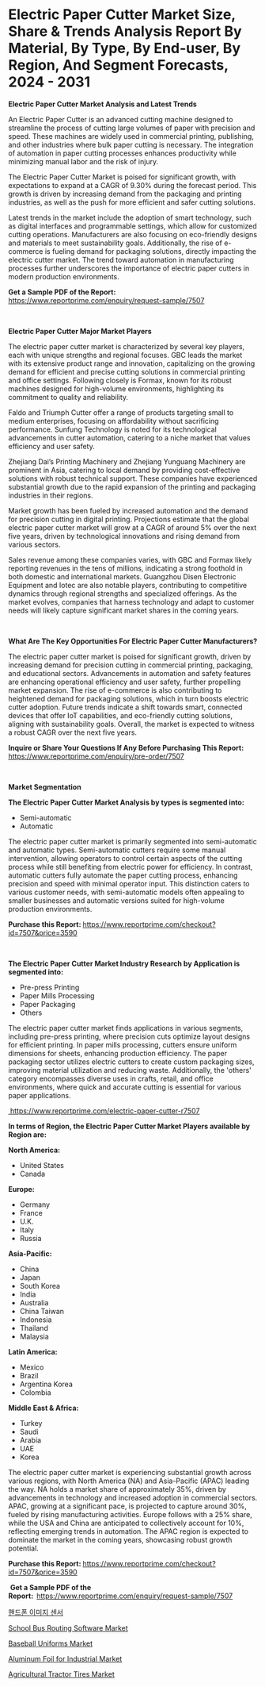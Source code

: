 <p><h1>Electric Paper Cutter Market Size, Share & Trends Analysis Report By Material, By Type, By End-user, By Region, And Segment Forecasts, 2024 - 2031</h1></p><p><strong>Electric Paper Cutter Market Analysis and Latest Trends</strong></p>
<p><p>An Electric Paper Cutter is an advanced cutting machine designed to streamline the process of cutting large volumes of paper with precision and speed. These machines are widely used in commercial printing, publishing, and other industries where bulk paper cutting is necessary. The integration of automation in paper cutting processes enhances productivity while minimizing manual labor and the risk of injury.</p><p>The Electric Paper Cutter Market is poised for significant growth, with expectations to expand at a CAGR of 9.30% during the forecast period. This growth is driven by increasing demand from the packaging and printing industries, as well as the push for more efficient and safer cutting solutions. </p><p>Latest trends in the market include the adoption of smart technology, such as digital interfaces and programmable settings, which allow for customized cutting operations. Manufacturers are also focusing on eco-friendly designs and materials to meet sustainability goals. Additionally, the rise of e-commerce is fueling demand for packaging solutions, directly impacting the electric cutter market. The trend toward automation in manufacturing processes further underscores the importance of electric paper cutters in modern production environments.</p></p>
<p><strong>Get a Sample PDF of the Report:&nbsp;</strong> <a href="https://www.reportprime.com/enquiry/request-sample/7507">https://www.reportprime.com/enquiry/request-sample/7507</a></p>
<p>&nbsp;</p>
<p><strong>Electric Paper Cutter Major Market Players</strong></p>
<p><p>The electric paper cutter market is characterized by several key players, each with unique strengths and regional focuses. GBC leads the market with its extensive product range and innovation, capitalizing on the growing demand for efficient and precise cutting solutions in commercial printing and office settings. Following closely is Formax, known for its robust machines designed for high-volume environments, highlighting its commitment to quality and reliability.</p><p>Faldo and Triumph Cutter offer a range of products targeting small to medium enterprises, focusing on affordability without sacrificing performance. Sunfung Technology is noted for its technological advancements in cutter automation, catering to a niche market that values efficiency and user safety.</p><p>Zhejiang Dai’s Printing Machinery and Zhejiang Yunguang Machinery are prominent in Asia, catering to local demand by providing cost-effective solutions with robust technical support. These companies have experienced substantial growth due to the rapid expansion of the printing and packaging industries in their regions.</p><p>Market growth has been fueled by increased automation and the demand for precision cutting in digital printing. Projections estimate that the global electric paper cutter market will grow at a CAGR of around 5% over the next five years, driven by technological innovations and rising demand from various sectors.</p><p>Sales revenue among these companies varies, with GBC and Formax likely reporting revenues in the tens of millions, indicating a strong foothold in both domestic and international markets. Guangzhou Disen Electronic Equipment and Iotec are also notable players, contributing to competitive dynamics through regional strengths and specialized offerings. As the market evolves, companies that harness technology and adapt to customer needs will likely capture significant market shares in the coming years.</p></p>
<p>&nbsp;</p>
<p><strong>What Are The Key Opportunities For Electric Paper Cutter Manufacturers?</strong></p>
<p><p>The electric paper cutter market is poised for significant growth, driven by increasing demand for precision cutting in commercial printing, packaging, and educational sectors. Advancements in automation and safety features are enhancing operational efficiency and user safety, further propelling market expansion. The rise of e-commerce is also contributing to heightened demand for packaging solutions, which in turn boosts electric cutter adoption. Future trends indicate a shift towards smart, connected devices that offer IoT capabilities, and eco-friendly cutting solutions, aligning with sustainability goals. Overall, the market is expected to witness a robust CAGR over the next five years.</p></p>
<p><strong>Inquire or Share Your Questions If Any Before Purchasing This Report:</strong> <a href="https://www.reportprime.com/enquiry/pre-order/7507">https://www.reportprime.com/enquiry/pre-order/7507</a></p>
<p>&nbsp;</p>
<p><strong>Market Segmentation</strong></p>
<p><strong>The Electric Paper Cutter Market Analysis by types is segmented into:</strong></p>
<p><ul><li>Semi-automatic</li><li>Automatic</li></ul></p>
<p><p>The electric paper cutter market is primarily segmented into semi-automatic and automatic types. Semi-automatic cutters require some manual intervention, allowing operators to control certain aspects of the cutting process while still benefiting from electric power for efficiency. In contrast, automatic cutters fully automate the paper cutting process, enhancing precision and speed with minimal operator input. This distinction caters to various customer needs, with semi-automatic models often appealing to smaller businesses and automatic versions suited for high-volume production environments.</p></p>
<p><strong>Purchase this Report:&nbsp;</strong><a href="https://www.reportprime.com/checkout?id=7507&price=3590">https://www.reportprime.com/checkout?id=7507&price=3590</a></p>
<p>&nbsp;</p>
<p><strong>The Electric Paper Cutter Market Industry Research by Application is segmented into:</strong></p>
<p><ul><li>Pre-press Printing</li><li>Paper Mills Processing</li><li>Paper Packaging</li><li>Others</li></ul></p>
<p><p>The electric paper cutter market finds applications in various segments, including pre-press printing, where precision cuts optimize layout designs for efficient printing. In paper mills processing, cutters ensure uniform dimensions for sheets, enhancing production efficiency. The paper packaging sector utilizes electric cutters to create custom packaging sizes, improving material utilization and reducing waste. Additionally, the 'others' category encompasses diverse uses in crafts, retail, and office environments, where quick and accurate cutting is essential for various paper applications.</p></p>
<p><a href="https://www.reportprime.com/electric-paper-cutter-r7507">&nbsp;https://www.reportprime.com/electric-paper-cutter-r7507</a></p>
<p><strong>In terms of Region, the Electric Paper Cutter Market Players available by Region are:</strong></p>
<p>
    <p> <strong> North America: </strong>
        <ul>
            <li>United States</li>
            <li>Canada</li>
        </ul>
        </p> 
    <p> <strong> Europe: </strong>
        <ul>
            <li>Germany</li>
            <li>France</li>
            <li>U.K.</li>
            <li>Italy</li>
            <li>Russia</li>
        </ul>
        </p> 
    <p> <strong> Asia-Pacific: </strong>
        <ul>
            <li>China</li>
            <li>Japan</li>
            <li>South Korea</li>
            <li>India</li>
            <li>Australia</li>
            <li>China Taiwan</li>
            <li>Indonesia</li>
            <li>Thailand</li>
            <li>Malaysia</li>
        </ul>
        </p> 
    <p> <strong> Latin America: </strong>
        <ul>
            <li>Mexico</li>
            <li>Brazil</li>
            <li>Argentina Korea</li>
            <li>Colombia</li>
        </ul>
        </p> 
    <p> <strong> Middle East & Africa: </strong>
        <ul>
            <li>Turkey</li>
            <li>Saudi</li>
            <li>Arabia</li>
            <li>UAE</li>
            <li>Korea</li>
        </ul>
    </p>
    </p>
<p><p>The electric paper cutter market is experiencing substantial growth across various regions, with North America (NA) and Asia-Pacific (APAC) leading the way. NA holds a market share of approximately 35%, driven by advancements in technology and increased adoption in commercial sectors. APAC, growing at a significant pace, is projected to capture around 30%, fueled by rising manufacturing activities. Europe follows with a 25% share, while the USA and China are anticipated to collectively account for 10%, reflecting emerging trends in automation. The APAC region is expected to dominate the market in the coming years, showcasing robust growth potential.</p></p>
<p><strong>Purchase this Report: </strong><a href="https://www.reportprime.com/checkout?id=7507&price=3590">https://www.reportprime.com/checkout?id=7507&price=3590</a></p>
<p>&nbsp;<strong>Get a Sample PDF of the Report:&nbsp;&nbsp;</strong><a href="https://www.reportprime.com/enquiry/request-sample/7507">https://www.reportprime.com/enquiry/request-sample/7507</a></p>
<p><strong></strong></p>
<p><p><a href="https://medium.com/@chungcameron76/cellphone-image-sensor-market-%EC%9D%98-%EA%B8%80%EB%A1%9C%EB%B2%8C-%EC%8B%9C%EC%9E%A5-%EA%B0%9C%EC%9A%94%EB%8A%94-%EC%A0%84-%EC%84%B8%EA%B3%84-%EB%B0%8F-%EC%A3%BC%EC%9A%94-%EC%8B%9C%EC%9E%A5%EC%9D%98-%EC%82%B0%EC%97%85%EC%97%90-%EC%98%81%ED%96%A5%EC%9D%84-%EB%AF%B8%EC%B9%98%EB%8A%94-%EC%A3%BC%EC%9A%94-%ED%8A%B8%EB%A0%8C%EB%93%9C%EC%97%90-%EB%8C%80%ED%95%9C-%EB%8F%85%ED%8A%B9%ED%95%9C-%EA%B4%80%EC%A0%90%EC%9D%84-%EC%A0%9C%EA%B3%B5%ED%95%A9%EB%8B%88%EB%8B%A4-76b92223e3ab">핸드폰 이미지 센서</a></p><p><a href="https://medium.com/@samleffler/school-bus-routing-software-market-size-share-trends-analysis-report-by-product-basic-99-179-7933a650f50b">School Bus Routing Software Market</a></p><p><a href="https://www.linkedin.com/pulse/baseball-uniforms-market-indicators-size-regional-breakdown-2slsf?trackingId=cwVMyipoQv2%2F1ok2DeeHgw%3D%3D">Baseball Uniforms Market</a></p><p><a href="https://issuu.com/reportprime-2/docs/aluminum-foil-for-industrial-market_335d1b5a9d0614">Aluminum Foil for Industrial Market</a></p><p><a href="https://www.linkedin.com/pulse/future-agricultural-tractor-tires-market-global-forecast-pejze?trackingId=htCbcqsAQfa5CC6dSdkVdw%3D%3D">Agricultural Tractor Tires Market</a></p></p>